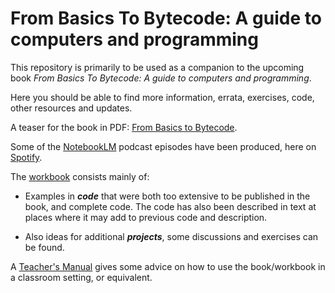 # From Basics To Bytecode: A guide to computers and programming

This repository is primarily to be used as a companion to the upcoming book
*From Basics To Bytecode: A guide to computers and programming*.

Here you should be able to find more information, errata, exercises, code,
other resources and updates.


A teaser for the book in PDF: [From Basics to Bytecode](./book/README.md).

Some of the [NotebookLM](https://notebooklm.google.com/)
podcast episodes have been produced, here on
[Spotify](https://open.spotify.com/show/6urznNfbNTV33HOPJ7mcbQ?si=U1r_G6ySSGmQCHZqvbL4bw).

The [workbook](./workbook) consists mainly of:

* Examples in __*code*__ that were both too extensive to be published in
the book, and complete code. The code has also been described in text at
places where it may add to previous code and description.

* Also ideas for additional __*projects*__, some discussions and exercises
can be found.

A [Teacher's Manual](./TEACH.md) gives some advice on how to use the
book/workbook in a classroom setting, or equivalent.
